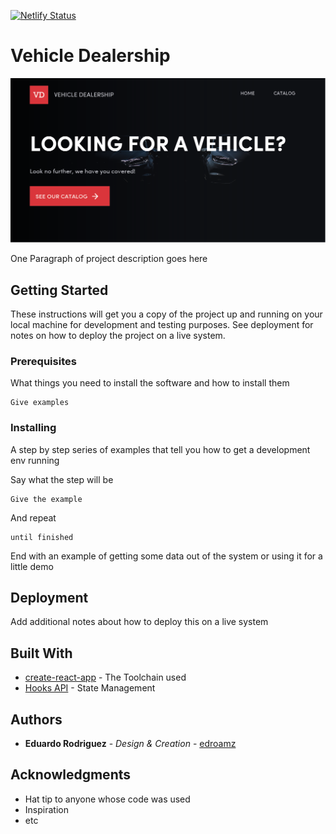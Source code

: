 [![Netlify Status](https://api.netlify.com/api/v1/badges/248c30e8-eb88-4b67-a332-b427da25bd1b/deploy-status)](https://app.netlify.com/sites/vehicle-dealership/deploys)

# Vehicle Dealership

![Vehicle Dealership](./src/assets/images/og.png)

One Paragraph of project description goes here

## Getting Started

These instructions will get you a copy of the project up and running on your local machine for development and testing purposes. See deployment for notes on how to deploy the project on a live system.

### Prerequisites

What things you need to install the software and how to install them

```
Give examples
```

### Installing

A step by step series of examples that tell you how to get a development env running

Say what the step will be

```
Give the example
```

And repeat

```
until finished
```

End with an example of getting some data out of the system or using it for a little demo

## Deployment

Add additional notes about how to deploy this on a live system

## Built With

- [create-react-app](https://github.com/facebook/create-react-app) - The Toolchain used
- [Hooks API](https://reactjs.org/docs/hooks-intro.html) - State Management

## Authors

- **Eduardo Rodriguez** - _Design & Creation_ - [edroamz](https://github.com/edroamz)

## Acknowledgments

- Hat tip to anyone whose code was used
- Inspiration
- etc
